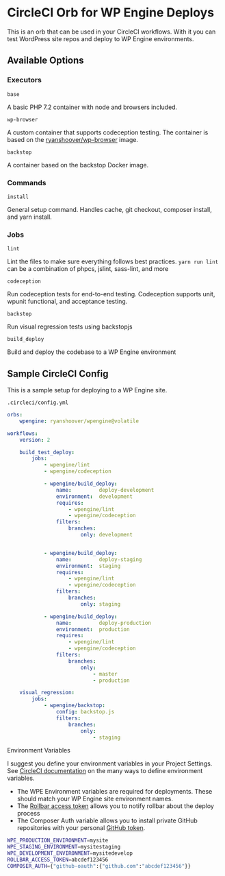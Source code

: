 # CircleCI Orb for WP Engine Deploys

This is an orb that can be used in your CircleCI workflows. With it you can test WordPress site repos and deploy to WP Engine environments.

## Available Options

### Executors

`base`

A basic PHP 7.2 container with node and browsers included.

`wp-browser`

A custom container that supports codeception testing. The container is based on the [ryanshoover/wp-browser](https://github.com/ryanshoover/docker-wp-browser) image.

`backstop`

A container based on the backstop Docker image.

### Commands

`install`

General setup command. Handles cache, git checkout, composer install, and yarn install.

### Jobs

`lint`

Lint the files to make sure everything follows best practices. `yarn run lint` can be a combination of phpcs, jslint, sass-lint, and more

`codeception`

Run codeception tests for end-to-end testing. Codeception supports unit, wpunit functional, and acceptance testing.

`backstop`

Run visual regression tests using backstopjs

`build_deploy`

Build and deploy the codebase to a WP Engine environment

## Sample CircleCI Config

This is a sample setup for deploying to a WP Engine site.

`.circleci/config.yml`

```yml
orbs:
    wpengine: ryanshoover/wpengine@volatile

workflows:
    version: 2

    build_test_deploy:
        jobs:
            - wpengine/lint
            - wpengine/codeception

            - wpengine/build_deploy:
                name:         deploy-development
                environment:  development
                requires:
                    - wpengine/lint
                    - wpengine/codeception
                filters:
                    branches:
                        only: development


            - wpengine/build_deploy:
                name:         deploy-staging
                environment:  staging
                requires:
                    - wpengine/lint
                    - wpengine/codeception
                filters:
                    branches:
                        only: staging

            - wpengine/build_deploy:
                name:         deploy-production
                environment:  production
                requires:
                    - wpengine/lint
                    - wpengine/codeception
                filters:
                    branches:
                        only:
                            - master
                            - production

    visual_regression:
        jobs:
            - wpengine/backstop:
                config: backstop.js
                filters:
                    branches:
                        only:
                            - staging
```

Environment Variables

I suggest you define your environment variables in your Project Settings. See [CircleCI documentation](https://circleci.com/docs/2.0/env-vars/#setting-an-environment-variable-in-a-project) on the many ways to define environment variables.

* The WPE Environment variables are required for deployments. These should match your WP Engine site environment names.
* The [Rollbar access token](https://docs.rollbar.com/reference#section-authentication) allows you to notify rollbar about the deploy process
* The Composer Auth variable allows you to install private GitHub repositories with your personal [GitHub token](https://help.github.com/articles/creating-a-personal-access-token-for-the-command-line/).

```bash
WPE_PRODUCTION_ENVIRONMENT=mysite
WPE_STAGING_ENVIRONMENT=mysitestaging
WPE_DEVELOPMENT_ENVIRONMENT=mysitedevelop
ROLLBAR_ACCESS_TOKEN=abcdef123456
COMPOSER_AUTH={"github-oauth":{"github.com":"abcdef123456"}}
```
